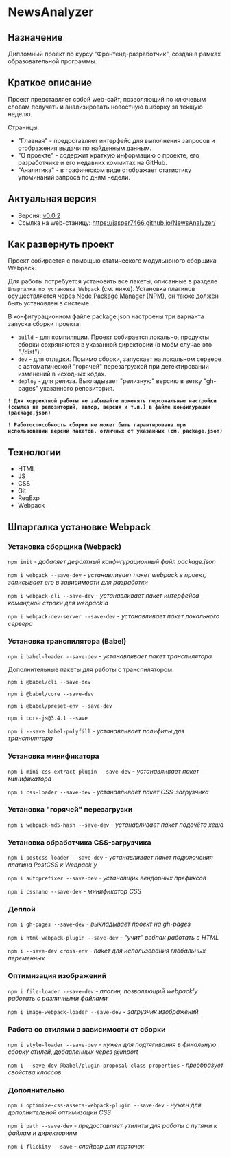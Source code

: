 # NewsAnalyzer

## Назначение

Дипломный проект по курсу "Фронтенд-разработчик", создан в рамках образовательной программы.

## Краткое описание

Проект представляет собой web-сайт, позволяющий по ключевым словам получать и анализировать новостную выборку за текщую неделю.

Страницы:
 - "Главная" - предоставляет интерфейс для выполнения запросов и отображения выдачи по найденным данным.
 - "О проекте" - содержит краткую информацию о проекте, его разработчике и его недавних коммитах на GitHub.
 - "Аналитика" - в графическом виде отображает статистику упоминаний запроса по дням недели.

## Актуальная версия

 - Версия: [v0.0.2](https://github.com/jasper7466/NewsAnalyzer/tree/v0.0.2)
 - Ссылка на web-станицу: https://jasper7466.github.io/NewsAnalyzer/

## Как развернуть проект

Проект собирается с помощью статического модульноного сборщика Webpack.

Для работы потребуется установить все пакеты, описанные в разделе `Шпаргалка по установке Webpack` (см. ниже).
Установка плагинов осуществляется через [Node Package Manager (NPM)](https://nodejs.org/en/download/), он также должен быть установлен в системе.

В конфигурационном файле package.json настроены три варианта запуска сборки проекта:

 - `build` - для компиляции. Проект собирается локально, продукты сборки сохряняются в указанной директории (в моём случае это "./dist").
 - `dev` - для отладки. Помимо сборки, запускает на локальном сервере с автоматической "горячей" перезагрузкой при детектировании изменений в исходных кодах.
 - `deploy` - для релиза. Выкладывает "релизную" версию в ветку "gh-pages" указанного репозитория.

 **`! Для корректной работы не забывайте поменять персональные настройки (ссылка на репозиторий, автор, версия и т.п.) в файле конфигурации (package.json)`**

 **`! Работоспособность сборки не может быть гарантирована при использовании версий пакетов, отличных от указанных (см. package.json)`**

## Технологии

 - HTML
 - JS
 - CSS
 - Git
 - RegExp
 - Webpack

## Шпаргалка установке Webpack

### Установка сборщика (Webpack)

`npm init` - *добаляет дефолтный конфигурационный файл package.json*

`npm i webpack --save-dev` - *устанавливает  пакет webpack в проект, записывает его в зависимости для разработки*

`npm i webpack-cli --save-dev` - *устанавливает пакет интерфейса командной строки для webpack'а*

`npm i webpack-dev-server --save-dev` - *устанавливает пакет локального сервера*

### Установка транспилятора (Babel)

`npm i babel-loader --save-dev` - *устанавливает пакет транспилятора*

Дополнительные пакеты для работы с транспилятором:

`npm i @babel/cli --save-dev`

`npm i @babel/core --save-dev`

`npm i @babel/preset-env --save-dev`

`npm i core-js@3.4.1 --save`

`npm i --save babel-polyfill` - *устанавливает полифилы для транспилятора*

### Установка минификатора

`npm i mini-css-extract-plugin --save-dev` - *устанавливает пакет минификатора*

`npm i css-loader --save-dev` - *устанавливает пакет CSS-загрузчика*

### Установка "горячей" перезагрузки

`npm i webpack-md5-hash --save-dev` - *устанавливает пакет подсчёта хеша*

### Установка обработчика CSS-загрузчика

`npm i postcss-loader --save-dev` - *устанавливает пакет подключения плагина PostCSS к Webpack'у*

`npm i autoprefixer --save-dev` - *установщик вендорных префиксов*

`npm i cssnano --save-dev` - *минификатор CSS*

### Деплой

`npm i gh-pages --save-dev` - *выкладывает проект на gh-pages*

`npm i html-webpack-plugin --save-dev` - *"учит" вебпак работать с HTML*

`npm i --save-dev cross-env` - *пакет для использования глобальных переменных*

### Оптимизация изображений

`npm i file-loader --save-dev` - *плагин, позволяющий webpack'у работать с различными файлами*

`npm i image-webpack-loader --save-dev` - *загрузчик изображений*

### Работа со стилями в зависимости от сборки

`npm i style-loader --save-dev` - *нужен для подтягивания в финальную сборку стилей, добавленных через @import*

`npm i --save-dev @babel/plugin-proposal-class-properties` - *преобразует свойства классов*

### Дополнительно

`npm i optimize-css-assets-webpack-plugin --save-dev` - *нужен для дополнительной оптимизации CSS*

`npm i path --save-dev` - *предоставляет утилиты для работы с путями к файлам и директориям*

`npm i flickity --save` - *слайдер для карточек*
